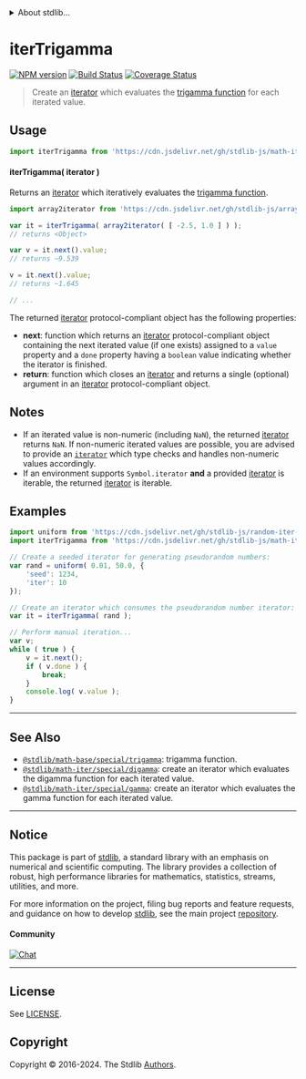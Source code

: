 <!--

@license Apache-2.0

Copyright (c) 2020 The Stdlib Authors.

Licensed under the Apache License, Version 2.0 (the "License");
you may not use this file except in compliance with the License.
You may obtain a copy of the License at

   http://www.apache.org/licenses/LICENSE-2.0

Unless required by applicable law or agreed to in writing, software
distributed under the License is distributed on an "AS IS" BASIS,
WITHOUT WARRANTIES OR CONDITIONS OF ANY KIND, either express or implied.
See the License for the specific language governing permissions and
limitations under the License.

-->


<details>
  <summary>
    About stdlib...
  </summary>
  <p>We believe in a future in which the web is a preferred environment for numerical computation. To help realize this future, we've built stdlib. stdlib is a standard library, with an emphasis on numerical and scientific computation, written in JavaScript (and C) for execution in browsers and in Node.js.</p>
  <p>The library is fully decomposable, being architected in such a way that you can swap out and mix and match APIs and functionality to cater to your exact preferences and use cases.</p>
  <p>When you use stdlib, you can be absolutely certain that you are using the most thorough, rigorous, well-written, studied, documented, tested, measured, and high-quality code out there.</p>
  <p>To join us in bringing numerical computing to the web, get started by checking us out on <a href="https://github.com/stdlib-js/stdlib">GitHub</a>, and please consider <a href="https://opencollective.com/stdlib">financially supporting stdlib</a>. We greatly appreciate your continued support!</p>
</details>

# iterTrigamma

[![NPM version][npm-image]][npm-url] [![Build Status][test-image]][test-url] [![Coverage Status][coverage-image]][coverage-url] <!-- [![dependencies][dependencies-image]][dependencies-url] -->

> Create an [iterator][mdn-iterator-protocol] which evaluates the [trigamma function][@stdlib/math/base/special/trigamma] for each iterated value.

<!-- Section to include introductory text. Make sure to keep an empty line after the intro `section` element and another before the `/section` close. -->

<section class="intro">

</section>

<!-- /.intro -->

<!-- Package usage documentation. -->



<section class="usage">

## Usage

```javascript
import iterTrigamma from 'https://cdn.jsdelivr.net/gh/stdlib-js/math-iter-special-trigamma@deno/mod.js';
```

#### iterTrigamma( iterator )

Returns an [iterator][mdn-iterator-protocol] which iteratively evaluates the [trigamma function][@stdlib/math/base/special/trigamma].

```javascript
import array2iterator from 'https://cdn.jsdelivr.net/gh/stdlib-js/array-to-iterator@deno/mod.js';

var it = iterTrigamma( array2iterator( [ -2.5, 1.0 ] ) );
// returns <Object>

var v = it.next().value;
// returns ~9.539

v = it.next().value;
// returns ~1.645

// ...
```

The returned [iterator][mdn-iterator-protocol] protocol-compliant object has the following properties:

-   **next**: function which returns an [iterator][mdn-iterator-protocol] protocol-compliant object containing the next iterated value (if one exists) assigned to a `value` property and a `done` property having a `boolean` value indicating whether the iterator is finished.
-   **return**: function which closes an [iterator][mdn-iterator-protocol] and returns a single (optional) argument in an [iterator][mdn-iterator-protocol] protocol-compliant object.

</section>

<!-- /.usage -->

<!-- Package usage notes. Make sure to keep an empty line after the `section` element and another before the `/section` close. -->

<section class="notes">

## Notes

-   If an iterated value is non-numeric (including `NaN`), the returned [iterator][mdn-iterator-protocol] returns `NaN`. If non-numeric iterated values are possible, you are advised to provide an [`iterator`][mdn-iterator-protocol] which type checks and handles non-numeric values accordingly.
-   If an environment supports `Symbol.iterator` **and** a provided [iterator][mdn-iterator-protocol] is iterable, the returned [iterator][mdn-iterator-protocol] is iterable.

</section>

<!-- /.notes -->

<!-- Package usage examples. -->

<section class="examples">

## Examples

<!-- eslint no-undef: "error" -->

```javascript
import uniform from 'https://cdn.jsdelivr.net/gh/stdlib-js/random-iter-uniform@deno/mod.js';
import iterTrigamma from 'https://cdn.jsdelivr.net/gh/stdlib-js/math-iter-special-trigamma@deno/mod.js';

// Create a seeded iterator for generating pseudorandom numbers:
var rand = uniform( 0.01, 50.0, {
    'seed': 1234,
    'iter': 10
});

// Create an iterator which consumes the pseudorandom number iterator:
var it = iterTrigamma( rand );

// Perform manual iteration...
var v;
while ( true ) {
    v = it.next();
    if ( v.done ) {
        break;
    }
    console.log( v.value );
}
```

</section>

<!-- /.examples -->

<!-- Section to include cited references. If references are included, add a horizontal rule *before* the section. Make sure to keep an empty line after the `section` element and another before the `/section` close. -->

<section class="references">

</section>

<!-- /.references -->

<!-- Section for related `stdlib` packages. Do not manually edit this section, as it is automatically populated. -->

<section class="related">

* * *

## See Also

-   <span class="package-name">[`@stdlib/math-base/special/trigamma`][@stdlib/math/base/special/trigamma]</span><span class="delimiter">: </span><span class="description">trigamma function.</span>
-   <span class="package-name">[`@stdlib/math-iter/special/digamma`][@stdlib/math/iter/special/digamma]</span><span class="delimiter">: </span><span class="description">create an iterator which evaluates the digamma function for each iterated value.</span>
-   <span class="package-name">[`@stdlib/math-iter/special/gamma`][@stdlib/math/iter/special/gamma]</span><span class="delimiter">: </span><span class="description">create an iterator which evaluates the gamma function for each iterated value.</span>

</section>

<!-- /.related -->

<!-- Section for all links. Make sure to keep an empty line after the `section` element and another before the `/section` close. -->


<section class="main-repo" >

* * *

## Notice

This package is part of [stdlib][stdlib], a standard library with an emphasis on numerical and scientific computing. The library provides a collection of robust, high performance libraries for mathematics, statistics, streams, utilities, and more.

For more information on the project, filing bug reports and feature requests, and guidance on how to develop [stdlib][stdlib], see the main project [repository][stdlib].

#### Community

[![Chat][chat-image]][chat-url]

---

## License

See [LICENSE][stdlib-license].


## Copyright

Copyright &copy; 2016-2024. The Stdlib [Authors][stdlib-authors].

</section>

<!-- /.stdlib -->

<!-- Section for all links. Make sure to keep an empty line after the `section` element and another before the `/section` close. -->

<section class="links">

[npm-image]: http://img.shields.io/npm/v/@stdlib/math-iter-special-trigamma.svg
[npm-url]: https://npmjs.org/package/@stdlib/math-iter-special-trigamma

[test-image]: https://github.com/stdlib-js/math-iter-special-trigamma/actions/workflows/test.yml/badge.svg?branch=v0.2.2
[test-url]: https://github.com/stdlib-js/math-iter-special-trigamma/actions/workflows/test.yml?query=branch:v0.2.2

[coverage-image]: https://img.shields.io/codecov/c/github/stdlib-js/math-iter-special-trigamma/main.svg
[coverage-url]: https://codecov.io/github/stdlib-js/math-iter-special-trigamma?branch=main

<!--

[dependencies-image]: https://img.shields.io/david/stdlib-js/math-iter-special-trigamma.svg
[dependencies-url]: https://david-dm.org/stdlib-js/math-iter-special-trigamma/main

-->

[chat-image]: https://img.shields.io/gitter/room/stdlib-js/stdlib.svg
[chat-url]: https://app.gitter.im/#/room/#stdlib-js_stdlib:gitter.im

[stdlib]: https://github.com/stdlib-js/stdlib

[stdlib-authors]: https://github.com/stdlib-js/stdlib/graphs/contributors

[umd]: https://github.com/umdjs/umd
[es-module]: https://developer.mozilla.org/en-US/docs/Web/JavaScript/Guide/Modules

[deno-url]: https://github.com/stdlib-js/math-iter-special-trigamma/tree/deno
[deno-readme]: https://github.com/stdlib-js/math-iter-special-trigamma/blob/deno/README.md
[umd-url]: https://github.com/stdlib-js/math-iter-special-trigamma/tree/umd
[umd-readme]: https://github.com/stdlib-js/math-iter-special-trigamma/blob/umd/README.md
[esm-url]: https://github.com/stdlib-js/math-iter-special-trigamma/tree/esm
[esm-readme]: https://github.com/stdlib-js/math-iter-special-trigamma/blob/esm/README.md
[branches-url]: https://github.com/stdlib-js/math-iter-special-trigamma/blob/main/branches.md

[stdlib-license]: https://raw.githubusercontent.com/stdlib-js/math-iter-special-trigamma/main/LICENSE

[mdn-iterator-protocol]: https://developer.mozilla.org/en-US/docs/Web/JavaScript/Reference/Iteration_protocols#The_iterator_protocol

<!-- <related-links> -->

[@stdlib/math/base/special/trigamma]: https://github.com/stdlib-js/math-base-special-trigamma/tree/deno

[@stdlib/math/iter/special/digamma]: https://github.com/stdlib-js/math-iter-special-digamma/tree/deno

[@stdlib/math/iter/special/gamma]: https://github.com/stdlib-js/math-iter-special-gamma/tree/deno

<!-- </related-links> -->

</section>

<!-- /.links -->
